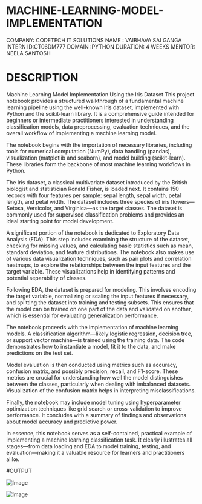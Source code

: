 # MACHINE-LEARNING-MODEL-IMPLEMENTATION

COMPANY: CODETECH IT SOLUTIONS
NAME : VAIBHAVA SAI GANGA
INTERN ID:CT06DM777
DOMAIN :PYTHON
DURATION: 4 WEEKS
MENTOR: NEELA SANTOSH


# DESCRIPTION

Machine Learning Model Implementation Using the Iris Dataset
This project notebook provides a structured walkthrough of a fundamental machine learning pipeline using the well-known Iris dataset, implemented with Python and the scikit-learn library. It is a comprehensive guide intended for beginners or intermediate practitioners interested in understanding classification models, data preprocessing, evaluation techniques, and the overall workflow of implementing a machine learning model.

The notebook begins with the importation of necessary libraries, including tools for numerical computation (NumPy), data handling (pandas), visualization (matplotlib and seaborn), and model building (scikit-learn). These libraries form the backbone of most machine learning workflows in Python.

The Iris dataset, a classical multivariate dataset introduced by the British biologist and statistician Ronald Fisher, is loaded next. It contains 150 records with four features per sample: sepal length, sepal width, petal length, and petal width. The dataset includes three species of iris flowers—Setosa, Versicolor, and Virginica—as the target classes. The dataset is commonly used for supervised classification problems and provides an ideal starting point for model development.

A significant portion of the notebook is dedicated to Exploratory Data Analysis (EDA). This step includes examining the structure of the dataset, checking for missing values, and calculating basic statistics such as mean, standard deviation, and feature distributions. The notebook also makes use of various data visualization techniques, such as pair plots and correlation heatmaps, to explore the relationships between the input features and the target variable. These visualizations help in identifying patterns and potential separability of classes.

Following EDA, the dataset is prepared for modeling. This involves encoding the target variable, normalizing or scaling the input features if necessary, and splitting the dataset into training and testing subsets. This ensures that the model can be trained on one part of the data and validated on another, which is essential for evaluating generalization performance.

The notebook proceeds with the implementation of machine learning models. A classification algorithm—likely logistic regression, decision tree, or support vector machine—is trained using the training data. The code demonstrates how to instantiate a model, fit it to the data, and make predictions on the test set.

Model evaluation is then conducted using metrics such as accuracy, confusion matrix, and possibly precision, recall, and F1-score. These metrics are crucial for understanding how well the model distinguishes between the classes, particularly when dealing with imbalanced datasets. Visualization of the confusion matrix helps in interpreting misclassifications.

Finally, the notebook may include model tuning using hyperparameter optimization techniques like grid search or cross-validation to improve performance. It concludes with a summary of findings and observations about model accuracy and predictive power.

In essence, this notebook serves as a self-contained, practical example of implementing a machine learning classification task. It clearly illustrates all stages—from data loading and EDA to model training, testing, and evaluation—making it a valuable resource for learners and practitioners alike.


#OUTPUT

![Image](https://github.com/user-attachments/assets/8b4c6386-aec0-4a89-8d45-4481dd6bb6f5)

![Image](https://github.com/user-attachments/assets/212bb30d-d0c1-4318-ba6f-71f2322ffe54)


